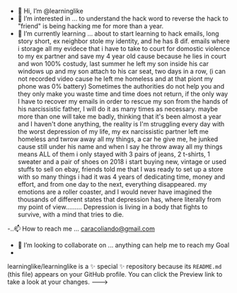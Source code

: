 - 👋 Hi, I’m @learninglike
- 👀 I’m interested in ... to understand the hack word to reverse the hack to "friend" is being hacking me for more than a year.
- 🌱 I’m currently learning ... about to start learning to hack emails, long story short, ex neighbor stole my identity, and he has 8 dif. emails where i storage all my evidece that i have to take to court for domostic violence to my ex partner and save my 4 year old cause because he lies in court and won 100% costudy, last summer he left my son inside his car windows up and my son attach to his car seat, two days in a row, (i can not recorded video cause he left me homeless and at that piont my phone was 0% battery) Sometimes the authorities do not help you and they only make you waste time and time does not return, if the only way I have to recover my emails  in order to rescue my son from the hands of his narcissistic father, I will do it as many times as necessary.
maybe more than one will take me badly, thinking that it's been almost a year and I haven't done anything, the reality is I'm struggling every day with the worst depression of my life, my ex narcissistic partner left me homeless and twrow away all my things, a car he give me, he junked cause still under his name  and when I say he throw away all my things means ALL of them i only stayed with 3 pairs of jeans, 2 t-shirts, 1 sweater and a pair of shoes on 2018 i start buying new, vintage or used stuffs to sell on ebay, friends told me that I was ready to set up a store with so many things i had it was 4 years of dedicating time, money and effort, and from one day to the next, everything disappeared.
my emotions are a roller coaster, and I would never have imagined the thousands of different states that depression has, where literally from my point of view......... Depression is living in a body that fights to survive, with a mind that tries to die.

-..📫 How to reach me ... caracoliando@gmail.com
- 💞️ I’m looking to collaborate on ... anything can help me to reach my Goal
-

learninglike/learninglike is a ✨ special ✨ repository because its `README.md` (this file) appears on your GitHub profile.
You can click the Preview link to take a look at your changes.
--->
